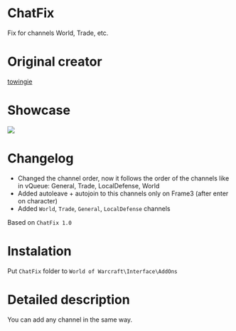 # ChatFix
Fix for channels World, Trade, etc.

# Original creator
[towingie](https://github.com/towingie/ChatFix)

# Showcase
![](http://imagehost.spark-media.ru/i4/08B7F57A-9195-BDDA-8436-87BE93F3707E.png)

# Changelog   		
* Changed the channel order, now it follows the order of the channels like in vQueue: General, Trade, LocalDefense, World
* Added autoleave + autojoin to this channels only on Frame3 (after enter on character)  			
* Added `World`, `Trade`, `General`, `LocalDefense` channels 				

Based on `ChatFix 1.0`

# Instalation
Put `ChatFix` folder to `World of Warcraft\Interface\AddOns` 	

# Detailed description
You can add any channel in the same way.
